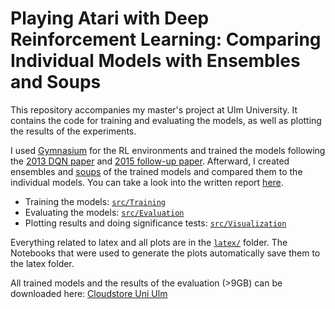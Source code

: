 # Playing Atari with Deep Reinforcement Learning: Comparing Individual Models with Ensembles and Soups

This repository accompanies my master's project at Ulm University. It contains the code for training and evaluating 
the models, as well as plotting the results of the experiments.

I used [Gymnasium](https://gymnasium.farama.org/index.html) for the RL environments and trained the 
models following the [2013 DQN paper](https://arxiv.org/abs/1312.5602) and 
[2015 follow-up paper](https://training.incf.org/sites/default/files/2023-05/Human-level%20control%20through%20deep%20reinforcement%20learning.pdf).
Afterward, I created ensembles and [soups](https://proceedings.mlr.press/v162/wortsman22a.html) of the trained models and compared them
to the individual models. You can take a look into the written report [here](latex/DeepReinforcementLearning.pdf).

- Training the models: [`src/Training`](src/Training)
- Evaluating the models: [`src/Evaluation`](src/Evaluation)
- Plotting results and doing significance tests: [`src/Visualization`](src/Visualization)

Everything related to latex and all plots are in the [`latex/`](latex) folder. The Notebooks that were used to generate
the plots automatically save them to the latex folder.

All trained models and the results of the evaluation (>9GB) can be downloaded here: 
[Cloudstore Uni Ulm](https://cloudstore.uni-ulm.de/s/3fNHPR2kQowbdjz)
